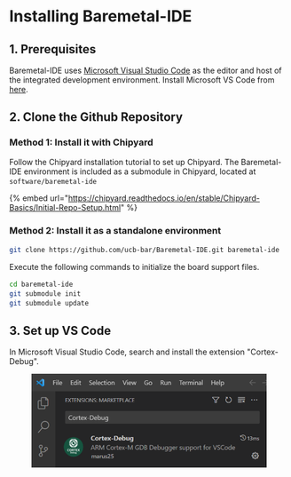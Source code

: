 # Installing Baremetal-IDE

## 1. Prerequisites

Baremetal-IDE uses [Microsoft Visual Studio Code](https://code.visualstudio.com/) as the editor and host of the integrated development environment. Install Microsoft VS Code from [here](https://code.visualstudio.com/download).



## 2. Clone the Github Repository

### Method 1: Install it with Chipyard

Follow the Chipyard installation tutorial to set up Chipyard. The Baremetal-IDE environment is included as a submodule in Chipyard, located at `software/baremetal-ide`

{% embed url="https://chipyard.readthedocs.io/en/stable/Chipyard-Basics/Initial-Repo-Setup.html" %}



### Method 2: Install it as a standalone environment

```bash
git clone https://github.com/ucb-bar/Baremetal-IDE.git baremetal-ide
```



Execute the following commands to initialize the board support files.

```bash
cd baremetal-ide
git submodule init
git submodule update
```



## 3. Set up VS Code

In Microsoft Visual Studio Code, search and install the extension "Cortex-Debug".

<figure><img src="../../.gitbook/assets/image (13).png" alt=""><figcaption></figcaption></figure>

